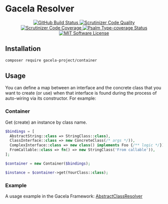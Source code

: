 # Gacela Resolver

<p align="center">
  <a href="https://github.com/gacela-project/container/actions">
    <img src="https://github.com/gacela-project/container/workflows/CI/badge.svg" alt="GitHub Build Status">
  </a>
  <a href="https://scrutinizer-ci.com/g/gacela-project/container/?branch=main">
    <img src="https://scrutinizer-ci.com/g/gacela-project/container/badges/quality-score.png?b=main" alt="Scrutinizer Code Quality">
  </a>
  <a href="https://scrutinizer-ci.com/g/gacela-project/container/?branch=main">
    <img src="https://scrutinizer-ci.com/g/gacela-project/container/badges/coverage.png?b=main" alt="Scrutinizer Code Coverage">
  </a>
  <a href="https://shepherd.dev/github/gacela-project/container">
    <img src="https://shepherd.dev/github/gacela-project/container/coverage.svg" alt="Psalm Type-coverage Status">
  </a>
  <a href="https://github.com/gacela-project/container/blob/master/LICENSE">
    <img src="https://img.shields.io/badge/License-MIT-green.svg" alt="MIT Software License">
  </a>
</p>

## Installation

```bash
composer require gacela-project/container
```

## Usage

You can define a map between an interface and the concrete class that you want to create (or use) when that interface is found during the process of auto-wiring via its constructor. For example:

### Container

Get (create) an instance by class name.

```php
$bindings = [
  AbstractString::class => StringClass::class),
  ClassInterface::class => new ConcreteClass(/* args */)),
  ComplexInterface::class => new class() implements Foo {/** logic */}),
  FromCallable::class => fn() => new StringClass('From callable')),
];

$container = new Container($bindings);

$instance = $container->get(YourClass::class);
```

### Example

A usage example in the Gacela Framework: [AbstractClassResolver](https://github.com/gacela-project/gacela/blob/main/src/Framework/ClassResolver/AbstractClassResolver.php#L142)


